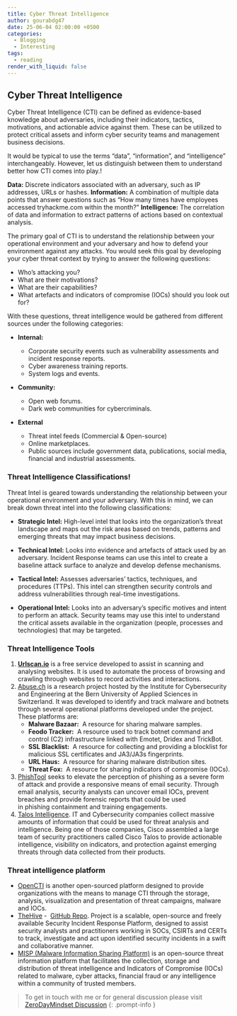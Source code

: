 ```yaml
---
title: Cyber Threat Intelligence
author: gourabdg47
date: 25-06-04 02:00:00 +0500
categories:
  - Blogging
  - Interesting
tags:
  - reading
render_with_liquid: false
---
```


## Cyber Threat Intelligence

Cyber Threat Intelligence (CTI) can be defined as evidence-based knowledge about adversaries, including their indicators, tactics, motivations, and actionable advice against them. These can be utilized to protect critical assets and inform cyber security teams and management business decisions.

It would be typical to use the terms “data”, “information”, and “intelligence” interchangeably. However, let us distinguish between them to understand better how CTI comes into play.!

**Data:** Discrete indicators associated with an adversary, such as IP addresses, URLs or hashes.
**Information:** A combination of multiple data points that answer questions such as “How many times have employees accessed tryhackme.com within the month?”
**Intelligence:** The correlation of data and information to extract patterns of actions based on contextual analysis.

The primary goal of CTI is to understand the relationship between your operational environment and your adversary and how to defend your environment against any attacks. You would seek this goal by developing your cyber threat context by trying to answer the following questions:  

- Who’s attacking you?
- What are their motivations?
- What are their capabilities?
- What artefacts and indicators of compromise (IOCs) should you look out for?

With these questions, threat intelligence would be gathered from different sources under the following categories:

- **Internal:**
    
    - Corporate security events such as vulnerability assessments and incident response reports.
    - Cyber awareness training reports.
    - System logs and events.
    
- **Community:**
    - Open web forums.
    - Dark web communities for cybercriminals.
    
- **External**
    - Threat intel feeds (Commercial & Open-source)
    - Online marketplaces.
    - Public sources include government data, publications, social media, financial and industrial assessments.

### Threat Intelligence Classifications!
Threat Intel is geared towards understanding the relationship between your operational environment and your adversary. With this in mind, we can break down threat intel into the following classifications:

- **Strategic Intel:** High-level intel that looks into the organization’s threat landscape and maps out the risk areas based on trends, patterns and emerging threats that may impact business decisions.
    
- **Technical Intel:** Looks into evidence and artefacts of attack used by an adversary. Incident Response teams can use this intel to create a baseline attack surface to analyze and develop defense mechanisms.
    
- **Tactical Intel:** Assesses adversaries’ tactics, techniques, and procedures (TTPs). This intel can strengthen security controls and address vulnerabilities through real-time investigations.
    
- **Operational Intel:** Looks into an adversary’s specific motives and intent to perform an attack. Security teams may use this intel to understand the critical assets available in the organization (people, processes and technologies) that may be targeted.


### Threat Intelligence Tools
1. [**Urlscan.io**](https://urlscan.io/) is a free service developed to assist in scanning and analysing websites. It is used to automate the process of browsing and crawling through websites to record activities and interactions.
2. [Abuse.ch](https://abuse.ch/) is a research project hosted by the Institute for Cybersecurity and Engineering at the Bern University of Applied Sciences in Switzerland. It was developed to identify and track malware and botnets through several operational platforms developed under the project. These platforms are:
	- **Malware Bazaar:**  A resource for sharing malware samples.
	- **Feodo Tracker:**  A resource used to track botnet command and control (C2) infrastructure linked with Emotet, Dridex and TrickBot.
	- **SSL Blacklist:**  A resource for collecting and providing a blocklist for malicious SSL certificates and JA3/JA3s fingerprints.
	- **URL Haus:**  A resource for sharing malware distribution sites.
	- **Threat Fox:**  A resource for sharing indicators of compromise (IOCs).
3. [PhishTool](https://www.phishtool.com/) seeks to elevate the perception of phishing as a severe form of attack and provide a responsive means of email security. Through email analysis, security analysts can uncover email IOCs, prevent breaches and provide forensic reports that could be used in phishing containment and training engagements.
4. [Talos Intelligence](https://talosintelligence.com/). IT and Cybersecurity companies collect massive amounts of information that could be used for threat analysis and intelligence. Being one of those companies, Cisco assembled a large team of security practitioners called Cisco Talos to provide actionable intelligence, visibility on indicators, and protection against emerging threats through data collected from their products.

### Threat intelligence platform
- [OpenCTI](https://github.com/OpenCTI-Platform/opencti) is another open-sourced platform designed to provide organizations with the means to manage CTI through the storage, analysis, visualization and presentation of threat campaigns, malware and IOCs.
- [TheHive](https://thehive-project.org/) -  [GitHub Repo](https://github.com/TheHive-Project/TheHive). Project is a scalable, open-source and freely available Security Incident Response Platform, designed to assist security analysts and practitioners working in SOCs, CSIRTs and CERTs to track, investigate and act upon identified security incidents in a swift and collaborative manner.
- [MISP (Malware Information Sharing Platform)](https://www.misp-project.org/) is an open-source threat information platform that facilitates the collection, storage and distribution of threat intelligence and Indicators of Compromise (IOCs) related to malware, cyber attacks, financial fraud or any intelligence within a community of trusted members.



> To get in touch with me or for general discussion please visit [ZeroDayMindset Discussion](https://github.com/orgs/X3N0-G0D/discussions) 
{: .prompt-info }
